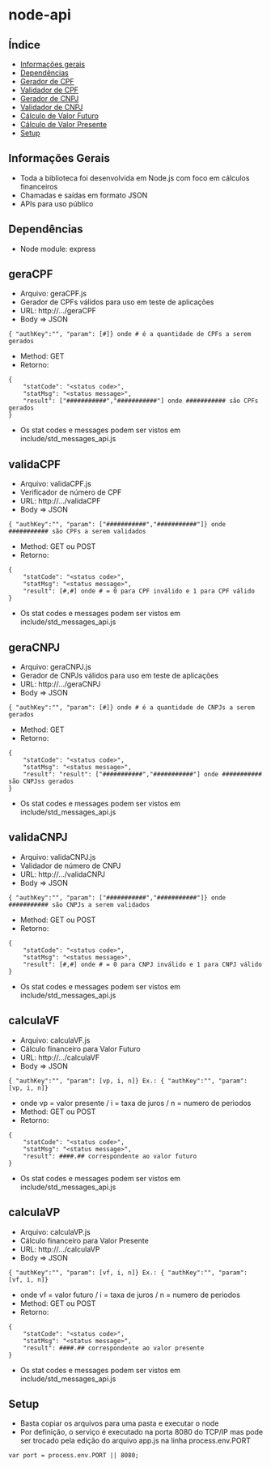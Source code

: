 # node-api

## Índice
* [Informações gerais](#informações-gerais)
* [Dependências](#dependencias)
* [Gerador de CPF](#geraCPF)
* [Validador de CPF](#validaCPF)
* [Gerador de CNPJ](#geraCNPJ)
* [Validador de CNPJ](#validaCNPJ)
* [Cálculo de Valor Futuro](#calculaVF)
* [Cálculo de Valor Presente](#calculaVP)
* [Setup](#setup)

## Informações Gerais
* Toda a biblioteca foi desenvolvida em Node.js com foco em cálculos financeiros
* Chamadas e saídas em formato JSON
* APIs para uso público

## Dependências
* Node module: express

## geraCPF
* Arquivo: geraCPF.js
* Gerador de CPFs válidos para uso em teste de aplicações
* URL: http://.../geraCPF
* Body => JSON
```
{ "authKey":"", "param": [#]} onde # é a quantidade de CPFs a serem gerados
```
* Method: GET
* Retorno:
```
{
    "statCode": "<status code>",
    "statMsg": "<status message>",
    "result": ["###########","###########"] onde ########### são CPFs gerados
}
```
* Os stat codes e messages podem ser vistos em include/std_messages_api.js

## validaCPF
* Arquivo: validaCPF.js
* Verificador de número de CPF
* URL: http://.../validaCPF
* Body => JSON
``` 
{ "authKey":"", "param": ["###########","###########"]} onde ########### são CPFs a serem validados
```
* Method: GET ou POST
* Retorno:
```
{
    "statCode": "<status code>",
    "statMsg": "<status message>",
    "result": [#,#] onde # = 0 para CPF inválido e 1 para CPF válido 
}
```
* Os stat codes e messages podem ser vistos em include/std_messages_api.js

## geraCNPJ
* Arquivo: geraCNPJ.js
* Gerador de CNPJs válidos para uso em teste de aplicações
* URL: http://.../geraCNPJ
* Body => JSON 
```
{ "authKey":"", "param": [#]} onde # é a quantidade de CNPJs a serem gerados
```
* Method: GET
* Retorno:
```
{
    "statCode": "<status code>",
    "statMsg": "<status message>",
    "result": "result": ["###########","###########"] onde ########### são CNPJss gerados
}
```
* Os stat codes e messages podem ser vistos em include/std_messages_api.js

## validaCNPJ
* Arquivo: validaCNPJ.js
* Validador de número de CNPJ
* URL: http://.../validaCNPJ
* Body => JSON
```
{ "authKey":"", "param": ["###########","###########"]} onde ########### são CNPJs a serem validados
```
* Method: GET ou POST
* Retorno:
```
{
    "statCode": "<status code>",
    "statMsg": "<status message>",
    "result": [#,#] onde # = 0 para CNPJ inválido e 1 para CNPJ válido 
}
```
* Os stat codes e messages podem ser vistos em include/std_messages_api.js

## calculaVF
* Arquivo: calculaVF.js
* Cálculo financeiro para Valor Futuro
* URL: http://.../calculaVF
* Body => JSON 
```
{ "authKey":"", "param": [vp, i, n]} Ex.: { "authKey":"", "param": [vp, i, n]}
```
* onde vp = valor presente / i = taxa de juros / n = numero de periodos
* Method: GET ou POST
* Retorno:
```
{
    "statCode": "<status code>",
    "statMsg": "<status message>",
    "result": ####.## correspondente ao valor futuro
}
```
* Os stat codes e messages podem ser vistos em include/std_messages_api.js
 
## calculaVP
* Arquivo: calculaVP.js
* Cálculo financeiro para Valor Presente
* URL: http://.../calculaVP
* Body => JSON
```
{ "authKey":"", "param": [vf, i, n]} Ex.: { "authKey":"", "param": [vf, i, n]}
```
* onde vf = valor futuro / i = taxa de juros / n = numero de periodos
* Method: GET ou POST
* Retorno:
```
{
    "statCode": "<status code>",
    "statMsg": "<status message>",
    "result": ####.## correspondente ao valor presente
}
```
* Os stat codes e messages podem ser vistos em include/std_messages_api.js

## Setup
* Basta copiar os arquivos para uma pasta e executar o node
* Por definição, o serviço é executado na porta 8080 do TCP/IP mas pode ser trocado pela edição do arquivo app.js na linha process.env.PORT
```
var port = process.env.PORT || 8080;
```